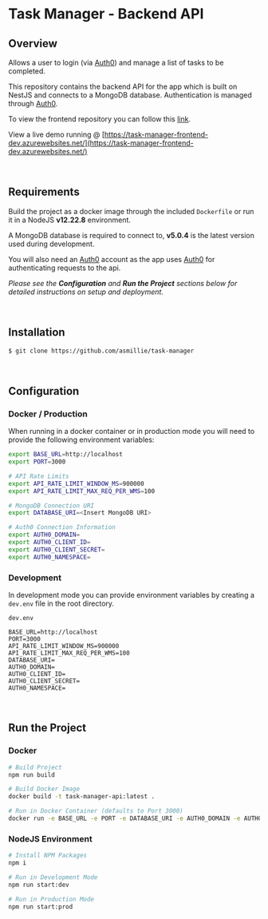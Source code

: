 # Task Manager - Backend API

## Overview

Allows a user to login (via [Auth0](https://auth0.com/)) and manage a list of tasks to be completed.

This repository contains the backend API for the app which is built on NestJS and connects to a MongoDB database. Authentication is managed through [Auth0](https://auth0.com/).

To view the frontend repository you can follow this [link](https://github.com/asmillie/task-manager-frontend).

View a live demo running @ [https://task-manager-frontend-dev.azurewebsites.net/](https://task-manager-frontend-dev.azurewebsites.net/)

<br>

## Requirements

Build the project as a docker image through the included `Dockerfile` or run it in a NodeJS **v12.22.8** environment.

A MongoDB database is required to connect to, **v5.0.4** is the latest version used during development.

You will also need an [Auth0](https://auth0.com/) account as the app uses [Auth0](https://auth0.com/) for authenticating requests to the api.

*Please see the **Configuration** and **Run the Project** sections below for detailed instructions on setup and deployment.* 

<br>

## Installation

```bash
$ git clone https://github.com/asmillie/task-manager
```
<br>

## Configuration
### **Docker / Production**
When running in a docker container or in production mode you will need to provide the following environment variables:

```bash
export BASE_URL=http://localhost
export PORT=3000

# API Rate Limits
export API_RATE_LIMIT_WINDOW_MS=900000
export API_RATE_LIMIT_MAX_REQ_PER_WMS=100

# MongoDB Connection URI
export DATABASE_URI=<Insert MongoDB URI>

# Auth0 Connection Information
export AUTH0_DOMAIN=
export AUTH0_CLIENT_ID=
export AUTH0_CLIENT_SECRET=
export AUTH0_NAMESPACE=
```

### **Development**
In development mode you can provide environment variables by creating a `dev.env` file in the root directory.

`dev.env`
```
BASE_URL=http://localhost
PORT=3000
API_RATE_LIMIT_WINDOW_MS=900000
API_RATE_LIMIT_MAX_REQ_PER_WMS=100
DATABASE_URI=
AUTH0_DOMAIN=
AUTH0_CLIENT_ID=
AUTH0_CLIENT_SECRET=
AUTH0_NAMESPACE=
```

<br>

## Run the Project

### **Docker**
```bash
# Build Project
npm run build

# Build Docker Image
docker build -t task-manager-api:latest .

# Run in Docker Container (defaults to Port 3000)
docker run -e BASE_URL -e PORT -e DATABASE_URI -e AUTH0_DOMAIN -e AUTH0_CLIENT_ID -e AUTH0_CLIENT_SECRET -p 3000:3000 --name "task_manager-backend" -d task-manager-api:latest
```

### **NodeJS Environment**
```bash
# Install NPM Packages
npm i

# Run in Development Mode
npm run start:dev

# Run in Production Mode
npm run start:prod
```

<br>


